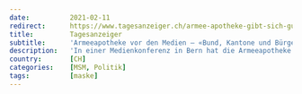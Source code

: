 ```yaml
---
date:          2021-02-11
redirect:      https://www.tagesanzeiger.ch/armee-apotheke-gibt-sich-gute-noten-886792253410
title:         Tagesanzeiger
subtitle:      'Armeeapotheke vor den Medien – «Bund, Kantone und Bürger haben in der Maskenbeschaffung versagt»'
description:   'In einer Medienkonferenz in Bern hat die Armeeapotheke die Beschaffungspolitik in der Pandemie erläutert. Sie hat dabei auch Fehler zugegeben – und am Ende für Emotionen gesorgt.'
country:       [CH]
categories:    [MSM, Politik]
tags:          [maske]
---
```

